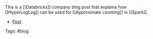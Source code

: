 This is a [[Databricks]] company blog post that explains how [[HyperLogLog]] can be used for [[Approximate counting]] in [[Spark]].

- [Post](https://databricks.com/blog/2015/10/13/interactive-audience-analytics-with-apache-spark-and-hyperloglog.html)

Tags: #blog 
